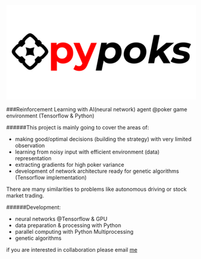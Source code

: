 ![](pypoks.png)

###Reinforcement Learning with AI(neural network) agent @poker game environment (Tensorflow & Python)  

######This project is mainly going to cover the areas of: 
- making good/optimal decisions (building the strategy) with very limited observation
- learning from noisy input with efficient environment (data) representation 
- extracting gradients for high poker variance
- development of network architecture ready for genetic algorithms (Tensorflow implementation)  

There are many similarities to problems like autonomous driving or stock market trading.

######Development:
- neural networks @Tensorflow & GPU
- data preparation & processing with Python
- parallel computing with Python Multiprocessing
- genetic algorithms

if you are interested in collaboration please email [me](mailto:tojestprzedmalpa@gmail.com)